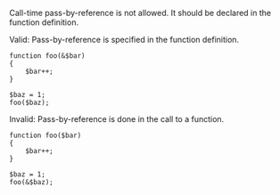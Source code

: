 Call-time pass-by-reference is not allowed. It should be declared in the function definition.

Valid: Pass-by-reference is specified in the function definition.
```
function foo(&$bar)
{
    $bar++;
}

$baz = 1;
foo($baz);
```

Invalid: Pass-by-reference is done in the call to a function.
```
function foo($bar)
{
    $bar++;
}

$baz = 1;
foo(&$baz);
```
